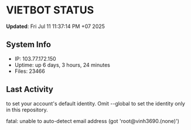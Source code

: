 # VIETBOT STATUS
**Updated**: Fri Jul 11 11:37:14 PM +07 2025

## System Info
- IP: 103.77.172.150
- Uptime: up 6 days, 3 hours, 24 minutes
- Files: 23466

## Last Activity

to set your account's default identity.
Omit --global to set the identity only in this repository.

fatal: unable to auto-detect email address (got 'root@vinh3690.(none)')
